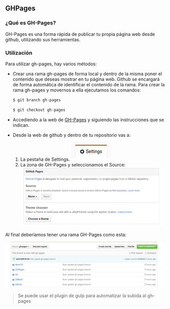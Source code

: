 ## GHPages

### ¿Qué es GH-Pages?

GH-Pages es una forma rápida de publicar tu propia página web desde github, utilizando sus herramientas.

### Utilización

Para utilizar gh-pages, hay varios métodos:

* Crear una rama gh-pages de forma local y dentro de la misma poner el contenido que deseas mostrar en tu página web. Github se encargará de forma automática de identificar el contenido de la rama.
Para crear la rama gh-pages y movernos a ella ejecutamos los comandos:

  ```bash
  $ git branch gh-pages  
  ```
  ```bash
  $ git checkout gh-pages
  ```

* Accediendo a la web de [GH-Pages](https://pages.github.com/) y siguiendo las instrucciones que se indican.

* Desde la web de github y dentro de tu repositorio vas a:
  1. La pestaña de Settings.
  ![Imagen](./../capturas/botonset.png)  
  2. La zona de GH-Pages y seleccionamos el Source:
  ![Imagen](./../capturas/gh-pages2.png)

Al final deberíamos tener una rama GH-Pages como esta:

  ![Imagen](./../capturas/gh-pages3.png)


> Se puede usar el plugin de gulp para automatizar la subida al gh-pages
